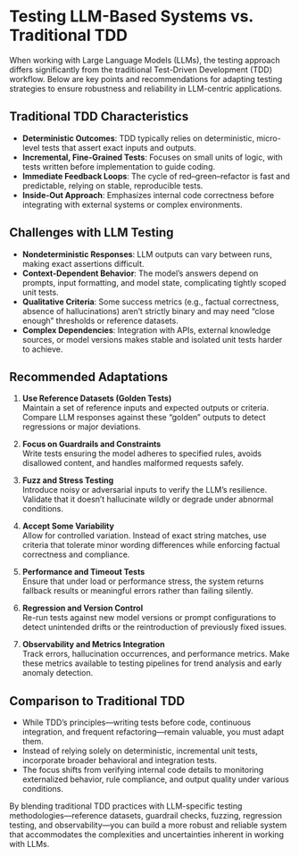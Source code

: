 # Testing LLM-Based Systems vs. Traditional TDD

When working with Large Language Models (LLMs), the testing approach differs significantly from the traditional Test-Driven Development (TDD) workflow. Below are key points and recommendations for adapting testing strategies to ensure robustness and reliability in LLM-centric applications.

## Traditional TDD Characteristics

- **Deterministic Outcomes**: TDD typically relies on deterministic, micro-level tests that assert exact inputs and outputs.
- **Incremental, Fine-Grained Tests**: Focuses on small units of logic, with tests written before implementation to guide coding.
- **Immediate Feedback Loops**: The cycle of red–green–refactor is fast and predictable, relying on stable, reproducible tests.
- **Inside-Out Approach**: Emphasizes internal code correctness before integrating with external systems or complex environments.

## Challenges with LLM Testing

- **Nondeterministic Responses**: LLM outputs can vary between runs, making exact assertions difficult.
- **Context-Dependent Behavior**: The model’s answers depend on prompts, input formatting, and model state, complicating tightly scoped unit tests.
- **Qualitative Criteria**: Some success metrics (e.g., factual correctness, absence of hallucinations) aren’t strictly binary and may need “close enough” thresholds or reference datasets.
- **Complex Dependencies**: Integration with APIs, external knowledge sources, or model versions makes stable and isolated unit tests harder to achieve.

## Recommended Adaptations

1. **Use Reference Datasets (Golden Tests)**  
   Maintain a set of reference inputs and expected outputs or criteria. Compare LLM responses against these “golden” outputs to detect regressions or major deviations.

2. **Focus on Guardrails and Constraints**  
   Write tests ensuring the model adheres to specified rules, avoids disallowed content, and handles malformed requests safely.

3. **Fuzz and Stress Testing**  
   Introduce noisy or adversarial inputs to verify the LLM’s resilience. Validate that it doesn’t hallucinate wildly or degrade under abnormal conditions.

4. **Accept Some Variability**  
   Allow for controlled variation. Instead of exact string matches, use criteria that tolerate minor wording differences while enforcing factual correctness and compliance.

5. **Performance and Timeout Tests**  
   Ensure that under load or performance stress, the system returns fallback results or meaningful errors rather than failing silently.

6. **Regression and Version Control**  
   Re-run tests against new model versions or prompt configurations to detect unintended drifts or the reintroduction of previously fixed issues.

7. **Observability and Metrics Integration**  
   Track errors, hallucination occurrences, and performance metrics. Make these metrics available to testing pipelines for trend analysis and early anomaly detection.

## Comparison to Traditional TDD

- While TDD’s principles—writing tests before code, continuous integration, and frequent refactoring—remain valuable, you must adapt them.
- Instead of relying solely on deterministic, incremental unit tests, incorporate broader behavioral and integration tests.
- The focus shifts from verifying internal code details to monitoring externalized behavior, rule compliance, and output quality under various conditions.

By blending traditional TDD practices with LLM-specific testing methodologies—reference datasets, guardrail checks, fuzzing, regression testing, and observability—you can build a more robust and reliable system that accommodates the complexities and uncertainties inherent in working with LLMs.
